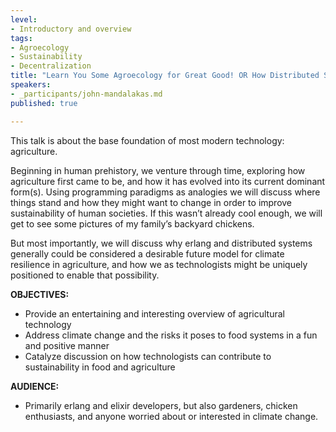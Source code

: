```yaml
---
level:
- Introductory and overview
tags:
- Agroecology
- Sustainability
- Decentralization
title: "Learn You Some Agroecology for Great Good! OR How Distributed Systems Inform Climate Resilience"
speakers:
- _participants/john-mandalakas.md
published: true

---
```

This talk is about the base foundation of most modern technology: agriculture.

Beginning in human prehistory, we venture through time, exploring how agriculture first came to be, and how it has evolved into its current dominant form(s). Using programming paradigms as analogies we will discuss where things stand and how they might want to change in order to improve sustainability of human societies. If this wasn’t already cool enough, we will get to see some pictures of my family’s backyard chickens.

But most importantly, we will discuss why erlang and distributed systems generally could be considered a desirable future model for climate resilience in agriculture, and how we as technologists might be uniquely positioned to enable that possibility.

**OBJECTIVES:**
- Provide an entertaining and interesting overview of agricultural technology
- Address climate change and the risks it poses to food systems in a fun and positive manner
- Catalyze discussion on how technologists can contribute to sustainability in food and agriculture

**AUDIENCE:**
- Primarily erlang and elixir developers, but also gardeners, chicken enthusiasts, and anyone worried about or interested in climate change.
